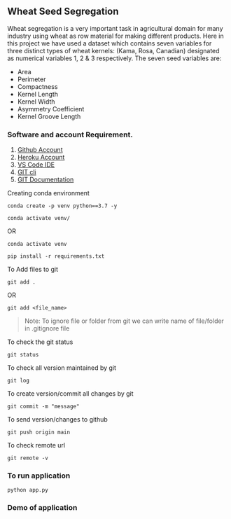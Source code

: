 ## Wheat Seed Segregation
Wheat segregation is a very important task in agricultural domain for many industry using wheat as row material for making different products. Here in this project we have used a dataset which contains seven variables for three distinct types of wheat kernels: (Kama, Rosa, Canadian) designated as numerical variables 1, 2 & 3 respectively. The seven seed variables are:

- Area
- Perimeter
- Compactness
- Kernel Length
- Kernel Width
- Asymmetry Coefficient
- Kernel Groove Length

### Software and account Requirement.

1. [Github Account](https://github.com)
2. [Heroku Account](https://dashboard.heroku.com/login)
3. [VS Code IDE](https://code.visualstudio.com/download)
4. [GIT cli](https://git-scm.com/downloads)
5. [GIT Documentation](https://git-scm.com/docs/gittutorial)


Creating conda environment
```
conda create -p venv python==3.7 -y
```
```
conda activate venv/
```
OR 
```
conda activate venv
```

```
pip install -r requirements.txt
```

To Add files to git
```
git add .
```

OR
```
git add <file_name>
```

> Note: To ignore file or folder from git we can write name of file/folder in .gitignore file

To check the git status 
```
git status
```
To check all version maintained by git
```
git log
```

To create version/commit all changes by git
```
git commit -m "message"
```

To send version/changes to github
```
git push origin main
```

To check remote url 
```
git remote -v
```
### To run application

```
python app.py
```

### Demo of application

